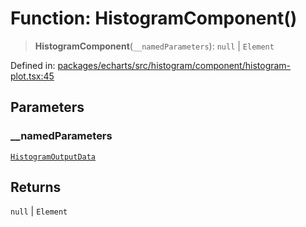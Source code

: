 # Function: HistogramComponent()

> **HistogramComponent**(`__namedParameters`): `null` \| `Element`

Defined in: [packages/echarts/src/histogram/component/histogram-plot.tsx:45](https://github.com/GeoDaCenter/openassistant/blob/95db62ddd98ea06cccc7750f9f0e37556d8bf20e/packages/echarts/src/histogram/component/histogram-plot.tsx#L45)

## Parameters

### \_\_namedParameters

[`HistogramOutputData`](../type-aliases/HistogramOutputData.md)

## Returns

`null` \| `Element`

